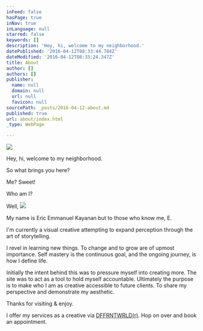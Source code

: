 ```yaml
---
inFeed: false
hasPage: true
inNav: true
inLanguage: null
starred: false
keywords: []
description: 'Hey, hi, welcome to my neighborhood.'
datePublished: '2016-04-12T08:33:44.784Z'
dateModified: '2016-04-12T08:33:24.347Z'
title: About
author: []
authors: []
publisher:
  name: null
  domain: null
  url: null
  favicon: null
sourcePath: _posts/2016-04-12-about.md
published: true
url: about/index.html
_type: WebPage

---
```

![](https://the-grid-user-content.s3-us-west-2.amazonaws.com/ed6a66f8-d4b0-4da5-b7d9-038635741976.jpg)

Hey, hi, welcome to my neighborhood.

So what brings you here?

Me? Sweet!

Who am I?

Well,
![](https://the-grid-user-content.s3-us-west-2.amazonaws.com/f435dfeb-3bb7-40f0-8304-46c8faf10662.jpg)

My name is Eric Emmanuel Kayanan but to those who know me, E.

I'm currently a visual creative attempting to expand perception through the art of storytelling.

I revel in learning new things. To change and to grow are of upmost importance. Self mastery is the continuous goal, and the ongoing journey, is how I define life. 

Initially the intent behind this was to pressure myself into creating more. The site was to act as a tool to hold myself accountable. Ultimately the purpose is to make who I am as creative accessible to future clients. To share my perspective and demonstrate my aesthetic.

Thanks for visiting & enjoy. 

I offer my services as a creative via [DFFRNTWRLD(r)][0].  Hop on over and book an appointment.

[0]: http://www.dffrntwrld.com/